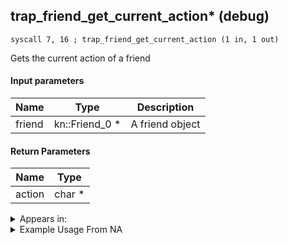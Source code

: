 ## trap_friend_get_current_action* (debug)

`syscall 7, 16 ; trap_friend_get_current_action (1 in, 1 out)`

Gets the current action of a friend

#### Input parameters
| Name | Type | Description
|------|------|------------
| friend   | kn::Friend_0 *   | A friend object


#### Return Parameters
| Name | Type
|------|-----
| action   | char *   


<details>
	<summary>Appears in:</summary>

</details>

<details>
	<summary>Example Usage From NA</summary>
```

```
</details>

